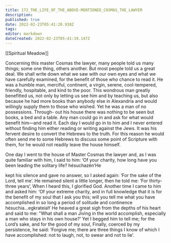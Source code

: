```yaml
---
title: 172_THE_LIFE_OF_THE_ABOVE-MENTIONED_COSMAS_THE_LAWYER
description: 
published: true
date: 2022-02-23T05:41:20.938Z
tags: 
editor: markdown
dateCreated: 2022-02-23T05:41:19.147Z
---
```


[[Spiritual Meadow]]
 
Concerning this master Cosmas the lawyer, many people told us many things; some one thing, others another. But most people told us a great deal. We shall write down what we saw with our own eyes and what we have carefully examined, for the benefit of those who chance to read it. He was a humble man, merciful, continent, a virgin, serene, cool-tempered, friendly, hospitable, and kind to the poor. This wondrous man greatly benefitted us, not only by letting us see him and by teaching us, but also because he had more books than anybody else in Alexandria and would willingly supply them to those who wished. Yet he was a man of no possessions. Through- out his house there was nothing to be seen but books, a bed and a table. Any man could go in and ask for what would benefit him—and read it. Each day I would go in to him and I never entered without finding him either reading or writing against the Jews. It was his fervent desire to convert the Hebrews to the truth. For this reason he would often send me to some Hebrews to discuss some point of Scripture with them, for he would not readily leave the house himself.  
 
One day I went to the house of Master Cosmas the lawyer and, as I was quite familiar with him, I said to him: ‘Of your charity, how long have you been leading the solitary life? hésuchazén’He  
 
kept his silence and gave no answer, so I asked again: ‘For the sake of the Lord, tell me’. He remained silent a little longer, then he told me: ‘For thirty-three years’, When I heard this, I glorified God. Another time I came to him and asked him: ‘Of your extreme charity, and in full knowledge that it is for the benefit of my soul that I ask you this; will you tell me what you have accomplished in so long a period of solitude and continence hésuchia...egkrateiaY He heaved a great sigh from the depths of his heart and said to me: "What shall a man Jiving in the world accomplish, especially a man who stays in his own house?’ Yet I begged him to tell me; for the Lord’s sake, and for the good of my soul, Finally, coerced by my persistence, he said: ‘Forgive me; there are three things I know of which I have accomplished: not to laugh, not, to swear and not to lie’. 
